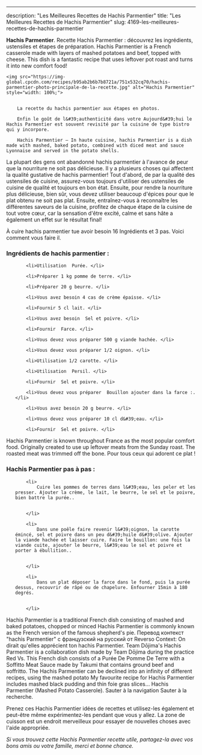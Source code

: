 ---
description: "Les Meilleures Recettes de Hachis Parmentier"
title: "Les Meilleures Recettes de Hachis Parmentier"
slug: 4169-les-meilleures-recettes-de-hachis-parmentier

<p>
	<strong>Hachis Parmentier</strong>. 
	Recette Hachis Parmentier : découvrez les ingrédients, ustensiles et étapes de préparation. Hachis Parmentier is a French casserole made with layers of mashed potatoes and beef, topped with cheese. This dish is a fantastic recipe that uses leftover pot roast and turns it into new comfort food!
</p>
<p>
	
	<img src="https://img-global.cpcdn.com/recipes/b95ab2b6b7b8721a/751x532cq70/hachis-parmentier-photo-principale-de-la-recette.jpg" alt="Hachis Parmentier" style="width: 100%;">
	
	
		La recette du hachis parmentier aux étapes en photos.
	
		Enfin le goût de l&#39;authenticité dans votre Aujourd&#39;hui le Hachis Parmentier est souvent revisité par la cuisine de type bistro qui y incorpore.
	
		Hachis Parmentier — In haute cuisine, hachis Parmentier is a dish made with mashed, baked potato, combined with diced meat and sauce Lyonnaise and served in the potato shells.
	
</p>

La plupart des gens ont abandonné hachis parmentier à l'avance de peur que la nourriture ne soit pas délicieuse. Il y a plusieurs choses qui affectent la qualité gustative de hachis parmentier! Tout d'abord, de par la qualité des ustensiles de cuisine, assurez-vous toujours d'utiliser des ustensiles de cuisine de qualité et toujours en bon état. Ensuite, pour rendre la nourriture plus délicieuse, bien sûr, vous devez utiliser beaucoup d'épices pour que le plat obtenu ne soit pas plat. Ensuite, entraînez-vous à reconnaître les différentes saveurs de la cuisine, profitez de chaque étape de la cuisine de tout votre cœur, car la sensation d'être excité, calme et sans hâte a également un effet sur le résultat final!

<!--inarticleads1-->

À cuire hachis parmentier tue avoir besoin 16 Ingrédients et 3 pas. Voici comment vous faire il.

<h3>Ingrédients de hachis parmentier :</h3>

<ol>
	
		<li>Utilisation  Purée. </li>
	
		<li>Préparer 1 kg pomme de terre. </li>
	
		<li>Préparer 20 g beurre. </li>
	
		<li>Vous avez besoin 4 cas de crème épaisse. </li>
	
		<li>Fournir 5 cl lait. </li>
	
		<li>Vous avez besoin  Sel et poivre. </li>
	
		<li>Fournir  Farce. </li>
	
		<li>Vous devez vous préparer 500 g viande hachée. </li>
	
		<li>Vous devez vous préparer 1/2 oignon. </li>
	
		<li>Utilisation 1/2 carotte. </li>
	
		<li>Utilisation  Persil. </li>
	
		<li>Fournir  Sel et poivre. </li>
	
		<li>Vous devez vous préparer  Bouillon ajouter dans la farce :. </li>
	
		<li>Vous avez besoin 20 g beurre. </li>
	
		<li>Vous devez vous préparer 10 cl d&#39;eau. </li>
	
		<li>Fournir  Sel et poivre. </li>
	
</ol>

Hachis Parmentier is known throughout France as the most popular comfort food. Originally created to use up leftover meats from the Sunday roast. The roasted meat was trimmed off the bone. Pour tous ceux qui adorent ce plat ! 

<!--inarticleads2-->

<h3>Hachis Parmentier pas à pas :</h3>

<ol>
	
		<li>
			Cuire les pommes de terres dans l&#39;eau, les peler et les presser. Ajouter la crème, le lait, le beurre, le sel et le poivre, bien battre la purée..
			
			
		</li>
	
		<li>
			Dans une poêle faire revenir l&#39;oignon, la carotte émincé, sel et poivre dans un peu d&#39;huile d&#39;olive. Ajouter la viande hachée et laisser cuire. Faire le bouillon: une fois la viande cuite, ajouter le beurre, l&#39;eau le sel et poivre et porter à ébullition..
			
			
		</li>
	
		<li>
			Dans un plat déposer la farce dans le fond, puis la purée dessus, recouvrir de râpé ou de chapelure. Enfourner 15min à 180 degrés.
			
			
		</li>
	
</ol>

Hachis Parmentier is a traditional French dish consisting of mashed and baked potatoes, chopped or minced Hachis Parmentier is commonly known as the French version of the famous shepherd&#39;s pie. Перевод контекст &#34;hachis Parmentier&#34; c французский на русский от Reverso Context: On dirait qu&#39;elles apprécient ton hachis Parmentier. Team Dōjima&#39;s Hachis Parmentier is a collaboration dish made by Team Dōjima during the practice Red Vs. This French dish consists of a Purée De Pomme De Terre with a Soffitto Meat Sauce made by Takumi that contains ground beef and soffritto. The Hachis Parmentier can be declined into an infinity of different recipes, using the mashed potato My favourite recipe for Hachis Parmentier includes mashed black pudding and thin foie gras slices… Hachis Parmentier (Mashed Potato Casserole). Sauter à la navigation Sauter à la recherche. 

<!--inarticleads1-->

<p>
Prenez ces Hachis Parmentier idées de recettes et utilisez-les également et peut-être même expérimentez-les pendant que vous y allez. La zone de cuisson est un endroit merveilleux pour essayer de nouvelles choses avec l'aide appropriée.
</p>

<p>
<i>Si vous trouvez cette Hachis Parmentier recette utile, partagez-la avec vos bons amis ou votre famille, merci et bonne chance.</i>
</p>
